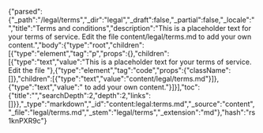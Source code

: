 {"parsed":{"_path":"/legal/terms","_dir":"legal","_draft":false,"_partial":false,"_locale":"","title":"Terms and conditions","description":"This is a placeholder text for your terms of service. Edit the file content/legal/terms.md to add your own content.","body":{"type":"root","children":[{"type":"element","tag":"p","props":{},"children":[{"type":"text","value":"This is a placeholder text for your terms of service. Edit the file "},{"type":"element","tag":"code","props":{"className":[]},"children":[{"type":"text","value":"content/legal/terms.md"}]},{"type":"text","value":" to add your own content."}]}],"toc":{"title":"","searchDepth":2,"depth":2,"links":[]}},"_type":"markdown","_id":"content:legal:terms.md","_source":"content","_file":"legal/terms.md","_stem":"legal/terms","_extension":"md"},"hash":"rs1knPXR9c"}
